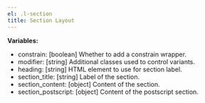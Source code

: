 ```yaml
---
el: .l-section
title: Section Layout
---
```


__Variables:__
* constrain: [boolean] Whether to add a constrain wrapper.
* modifier: [string] Additional classes used to control variants.
* heading: [string] HTML element to use for section label.
* section_title: [string] Label of the section.
* section_content: [object] Content of the section.
* section_postscript: [object] Content of the postscript section.
